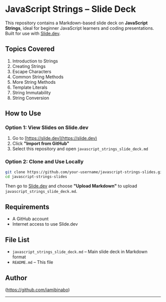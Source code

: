 
# JavaScript Strings – Slide Deck

This repository contains a Markdown-based slide deck on **JavaScript Strings**, ideal for beginner JavaScript learners and coding presentations. Built for use with [Slide.dev](https://slide.dev).

## Topics Covered

1. Introduction to Strings
2. Creating Strings
3. Escape Characters
4. Common String Methods
5. More String Methods
6. Template Literals
7. String Immutability
8. String Conversion

##  How to Use

### Option 1: View Slides on Slide.dev

1. Go to [https://slide.dev](https://slide.dev)
2. Click **"Import from GitHub"**
3. Select this repository and open `javascript_strings_slide_deck.md`

### Option 2: Clone and Use Locally

```bash
git clone https://github.com/your-username/javascript-strings-slides.git
cd javascript-strings-slides
```

Then go to [Slide.dev](https://slide.dev) and choose **"Upload Markdown"** to upload `javascript_strings_slide_deck.md`.

## Requirements

- A GitHub account
- Internet access to use Slide.dev

## File List

- `javascript_strings_slide_deck.md` – Main slide deck in Markdown format
- `README.md` – This file

## Author

(https://github.com/iamibinabo)

---


